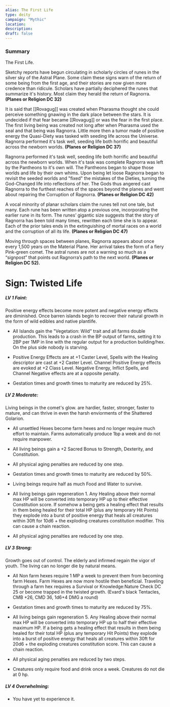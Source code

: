 ```yaml
---
alias: The First Life
type: deity
campaign: "Mythic"
location: 
description: 
draft: false
---
```


### Summary
The First Life. 

Sketchy reports have begun circulating in scholarly circles of runes in the silver sky of the Astral Plane. Some claim these signs warn of the return of some being from the first age, and their stories are now given more credence than ridicule. Scholars have partially deciphered the runes that summarize it's history. Most claim they herald the return of Ragnorra. **(Planes or Religion DC 32)**

It is said that [[Rovagug]] was created when Pharasma thought she could perceive something gnawing in the dark place between the stars. It is undecided if that fear became [[Rovagug]] or was the fear in the first place. The first living being was created not long after when Pharasma used the seal and that being was Ragnorra. Little more then a tumor made of positive energy the Quasi-Diety was tasked with seeding life across the Universe. Ragnorra performed it's task well, seeding life both horrific and beautiful across the newborn worlds. **(Planes or Religion DC 37)**

Ragnorra performed it's task well, seeding life both horrific and beautiful across the newborn worlds. When it's task was complete Ragnorra was left by the Pantheons to it's own will. The Pantheons began to shape those worlds and life by their own whims. Upon being let loose Ragnorra began to revisit the seeded worlds and "fixed" the mistakes of the Dieties, turning the God-Changed life into reflections of her. The Gods thus angered cast Ragnorra to the furthest reaches of the spaces beyond the planes and went about repairing the Corruption of Ragnorra. **(Planes or Religion DC 42)**

A vocal minority of planar scholars claim the runes tell not one tale, but many. Each rune has been written atop a previous one, incorporating the earlier rune in its form. The runes’ gigantic size suggests that the story of Ragnorra has been told many times, rewritten each time she is to appear. Each of the prior tales ends in the extinguishing of mortal races on a world and the corruption of all its life. **(Planes or Religion DC 47)**

Moving through spaces between planes, Ragnorra appears about once every 1,500 years on the Material Plane. Her arrival takes the form of a fiery Pink-green comet. The astral runes are not a warning so much as a “signpost” that points out Ragnorra’s path to the next world. **(Planes or Religion DC 52).**

# Sign: Twisted Life

##### LV 1 Faint: 
Positive energy effects become more potent and negative energy effects are diminished. Once barren islands begin to recover their natural growth in the form of wild edibles and native plantlife.

- All Islands gain the "Vegetation: Wild" trait and all farms double production. This leads to a crash in the BP output of farms, setting it to 2BP per 1MP in line with the regular output for a production building/hex. On the plus side nobody is starving.  
    
- Positive Energy Effects are at +1 Caster Level, Spells with the Healing descriptor are cast at +2 Caster Level. Channel Positive Energy effects are evoked at +2 Class Level. Negative Energy, Inflict Spells, and Channel Negative effects are at a opposite penalty.  
    
- Gestation times and growth times to maturity are reduced by 25%.

##### LV 2 Moderate: 
Living beings in the comet's glow. are hardier, faster, stronger, faster to mature, and can thrive in even the harsh enviorments of the Shattered Golarion.

- All unsettled Hexes become farm hexes and no longer require much effort to maintain. Farms automatically produce 1bp a week and do not require manpower.  
    
- All living beings gain a +2 Sacred Bonus to Strength, Dexterity, and Constitution.  
    
- All physical aging penalties are reduced by one step.  
    
- Gestation times and growth times to maturity are reduced by 50%.  
    
- Living beings require half as much Food and Water to survive.  
    
- All living beings gain regeneration 1. Any Healing above their normal max HP will be converted into temporary HP up to their effective Constitution score. If somehow a being gets a healing effect that results in them being healed for their total HP (plus any temporary Hit Points) they explode into a burst of positive energy that heals all creatures within 30ft for 10d6 + the exploding creatures constitution modifier. This can cause a chain reaction.  
    
- All physical aging penalties are reduced by one step.

##### LV 3 Strong:
Growth goes out of control. The elderly and infirmed regain the vigor of youth. The living can no longer die by natural means.

- All Non farm hexes require 1 MP a week to prevent them from becoming farm Hexes. Farm Hexes are now more hostile then beneficial. Traveling through a farm hex requires a Survival or Knowledge:Nature Check DC 25 or become trapped in the twisted growth. (Evard's black Tentacles, CMB +26, CMD 36, 1d6+4 DMG a round)  
    
- Gestation times and growth times to maturity are reduced by 75%.  
    
- All living beings gain regeneration 5. Any Healing above their normal max HP will be converted into temporary HP up to half their effective maximum HP. If a being gets a healing effect that results in them being healed for their total HP (plus any temporary Hit Points) they explode into a burst of positive energy that heals all creatures within 30ft for 20d6 + the exploding creatures constitution score. This can cause a chain reaction.  
    
- All physical aging penalties are reduced by two steps.  
    
- Creatures only require food and drink once a week. Creatures do not die at 0 hp.

##### LV 4 Overwhelming:

- You have yet to experience it.